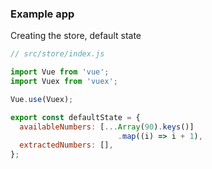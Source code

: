 ### Example app

Creating the store, default state

```js
// src/store/index.js

import Vue from 'vue';
import Vuex from 'vuex';

Vue.use(Vuex);

export const defaultState = {
  availableNumbers: [...Array(90).keys()]
                        .map((i) => i + 1),
  extractedNumbers: [],
};
```

<aside class="notes">
</aside>
